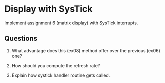 # Display with SysTick

Implement assignment 6 (matrix display) with SysTick interrupts.

## Questions

1. What advantage does this (ex08) method offer over the previous (ex06) one?

2. How should you compute the refresh rate?

3. Explain how systick handler routine gets called.
